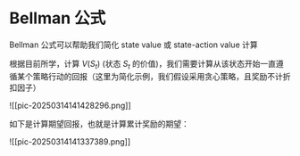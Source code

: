 # Bellman 公式

Bellman 公式可以帮助我们简化 state value 或 state-action value 计算

根据目前所学，计算 $V(S_{t})$ (状态 $S_{t}$ 的价值)，我们需要计算从该状态开始一直遵循某个策略行动的回报（这里为简化示例，我们假设采用贪心策略，且奖励不计折扣因子）

![[pic-20250314141428296.png]]

如下是计算期望回报，也就是计算累计奖励的期望：

![[pic-20250314141337389.png]]



